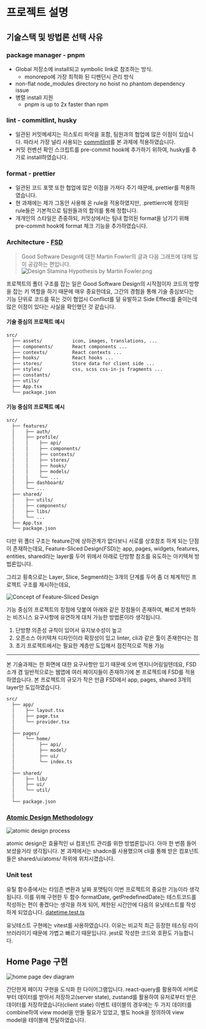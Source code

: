 # 프로젝트 설명

## 기술스택 및 방법론 선택 사유

### package manager - pnpm
- Global 저장소에 install되고 symbolic link로 참조하는 방식.
  - monorepo에 가장 최적화 된 디펜던시 관리 방식
- non-flat node_modules directory no hoist no phantom dependency issue
- 병렬 install 지원
  - pnpm is up to 2x faster than npm

### lint - commitlint, husky
- 일관된 커밋메세지는 히스토리 파악을 포함, 팀원과의 협업에 많은 이점이 있습니다. 따라서 가장 널리 사용되는 [commitlint](https://commitlint.js.org/)를 본 과제에 적용하였습니다.
- 커밋 컨벤션 확인 스크립트를 pre-commit hook에 추가하기 위하여, husky를 추가로 install하였습니다.

### format - prettier
- 일관된 코드 포맷 또한 협업에 많은 이점을 가져다 주기 때문에, prettier를 적용하였습니다.
- 현 과제에는 제가 그동안 사용해 온 rule을 적용하였지만, .prettierrc에 정의된 rule들은 기본적으로 팀원들과의 합의를 통해 정합니다.
- 개개인의 스타일은 존중하되, 커밋상에서는 팀내 합의된 format을 남기기 위해 pre-commit hook에 format 체크 기능을 추가하였습니다.


### Architecture - [FSD](https://feature-sliced.design/)
> Good Software Design에 대한 Martin Fowler의 글과 다음 그래프에 대해 많이 공감하는 편입니다.
![Design Stamina Hypothesis by Martin Fowler.png](./readme-assets/design-stamina-hypothesis-by-martin-fowler.png)

프로젝트의 폴더 구조를 잡는 일은 Good Software Design의 시작점이자 코드의 방향을 잡는 키 역할을 하기 때문에 매우 중요한데요,
그간의 경험을 통해 기술 중심보다는 기능 단위로 코드를 묶는 것이 협업시 Conflict를 덜 유발하고 Side Effect를 줄이는데 많은 이점이 있다는 사실을 확인했던 것 같습니다.


#### **기술 중심의 프로젝트 예시**
```bash
src/
  ├── assets/           icon, images, translations, ...
  ├── components/       React components ...
  ├── contexts/         React contexts ...      
  ├── hooks/            React hooks ...
  ├── stores/           Store data for client side ...
  ├── styles/           css, scss css-in-js fragments ...
  ├── constants/  
  ├── utils/      
  ├── App.tsx
  └── package.json      
```
#### **기능 중심의 프로젝트 예시**
```bash
src/
  ├── features/
  │    ├── auth/
  │    ├── profile/
  │    │    ├── api/
  │    │    ├── components/
  │    │    ├── contexts/
  │    │    ├── stores/
  │    │    ├── hooks/
  │    │    ├── models/
  │    │    └── ...
  │    ├── dashboard/
  │    └── ...
  ├── shared/
  │    ├── utils/
  │    ├── components/
  │    ├── libs/
  │    └── ...    
  ├── App.tsx
  └── package.json      
```

다만 위 폴더 구조는 feature간에 상하관계가 없다보니 서로를 상호참조 하게 되는 단점이 존재하는데요, Feature-Sliced Design(FSD)는 app, pages, widgets, features, entities, shared라는 layer를 두어 위에서 아래로 단방향 참조를 유도하는 아키텍쳐 방법론입니다. 

그리고 횡축으로는 Layer, Slice, Segment라는 3개의 단계를 두어 좀 더 체계적인 프로젝트 구조를 제시하는데요,

![Concept of Feature-Sliced Design](./readme-assets/fsd-concept.jpg)

기능 중심의 프로젝트의 장점에 덧붙여 아래와 같은 장점들이 존재하여, 빠르게 변화하는 비즈니스 요구사항에 유연하게 대처 가능한 방법론이라 생각됩니다.
1. 단방향 의존성 규칙이 있어서 유지보수성이 높고
2. 오픈소스 아키텍쳐 디자인이라 확장성이 있고 linter, cli과 같은 툴이 존재한다는 점 
3. 초기 프로젝트에서는 필요한 계층만 도입해서 점진적으로 적용 가능

--- 
본 기술과제는 한 화면에 대한 요구사항만 있기 때문에 오버 엔지니어링일텐데요, FSD 소개 겸 일반적으로는 웹앱에 여러 페이지들이 존재하기에 본 프로젝트에 FSD를 적용하였습니다. 본 프로젝트의 규모가 작은 만큼 FSD에서 app, pages, shared 3개의 layer만 도입하였습니다.

```bash
src/
  ├── app/
  │    ├── layout.tsx
  │    ├── page.tsx
  │    └── provider.tsx
  │    
  ├── pages/
  │    └── home/
  │         ├── api/
  │         ├── model/
  │         ├── ui/
  │         └── index.ts
  │    
  ├── shared/
  │    ├── lib/
  │    ├── ui/
  │    └── util/
  │    
  └── package.json      
```

### [Atomic Design Methodology](https://atomicdesign.bradfrost.com/chapter-2/)
![atomic design process](./readme-assets/atomic-design-process.png)

atomic design은 효율적인 ui 컴포넌트 관리를 위한 방법론입니다. 아마 한 번쯤 들어보셨을거라 생각됩니다. 
본 과제에서는 shadcn를 사용했으며 cli를 통해 받은 컴포넌트들은 shared/ui/atoms/ 하위에 위치시켰습니다.

### Unit test
유틸 함수중에서는 타임존 변환과 날짜 포맷팅이 이번 프로젝트의 중요한 기능이라 생각됩니다. 
이를 위해 구현한 두 함수 formatDate, getPredefinedDate는 테스트코드를 작성하는 편이 좋겠다는 생각을 하게 되어, 제한된 시간안에 다음의 유닛테스트를 작성하게 되었습니다. [datetime.test.ts](./src//shared/util/datetime.test.ts)

유닛테스트 구현에는 vitest를 사용하였습니다. 이유는 비교적 최근 등장한 테스팅 라이브러리이기 때문에 가볍고 빠르기 때문입니다. jest로 작성한 코드와 호환도 가능합니다.


## Home Page 구현
![home page dev diagram](./readme-assets/home-page-dev-diagram.png)

간단한게 페이지 구현을 도식화 한 다이어그램입니다. 
react-query를 활용하여 서버로부터 데이터를 받아서 저장하고(server state), zustand를 활용하여 유저로부터 받은 데이터를 저장하였습니다(client state) 
이벤트 테이블의 경우에는 두 가지 데이터를 combine하여 view model을 만들 필요가 있었고, 별도 hook을 정의하여 view model을 테이블에 전달하였습니다.